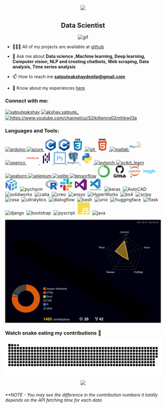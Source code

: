 <h1 align="center">
  <img src= "https://readme-typing-svg.herokuapp.com?size=30&color=F7F7F7&background=FFFFFF00&center=true&vCenter=true&width=600&lines=Heyy+%F0%9F%91%8B%F0%9F%8F%BB+Akshay+Satpute+here" />
</h1>

<h2 align="center">Data Scientist</h2>

<p align="center">
  <img src="https://raw.githubusercontent.com/abhisheknaiidu/abhisheknaiidu/master/code.gif" alt="gif" />
</p>
  
- 👨🏻‍💻 All of my projects are available at [github](https://github.com/heyakshayhere)

- 💬 Ask me about **Data science ,Machine learning, Deep learning, Computer vision, NLP and creating chatbots, Web scraping, Data analysis, Time series analysis**

- 📫 How to reach me **satputeakshaydeelip@gmail.com**

- 📄 Know about my experiences [here](https://drive.google.com/file/d/1sG2AK2f3SJfFofP0LgCU2aaxyaTpjybq/view?usp=sharing)

<h3 align="left">Connect with me:</h3>
<p align="left">
<a href="https://linkedin.com/in/satputeakshay" target="blank"><img align="center" src="https://raw.githubusercontent.com/rahuldkjain/github-profile-readme-generator/master/src/images/icons/Social/linked-in-alt.svg" alt="satputeakshay" height="30" width="40" /></a>
<a href="https://instagram.com/akshay.satpute_" target="blank"><img align="center" src="https://raw.githubusercontent.com/rahuldkjain/github-profile-readme-generator/master/src/images/icons/Social/instagram.svg" alt="akshay.satpute_" height="30" width="40" /></a>
<a href="https://www.youtube.com/c/https://www.youtube.com/channel/uci52jki6enng02mihkwjl3a" target="blank"><img align="center" src="https://raw.githubusercontent.com/rahuldkjain/github-profile-readme-generator/master/src/images/icons/Social/youtube.svg" alt="https://www.youtube.com/channel/uci52jki6enng02mihkwjl3a" height="30" width="40" /></a>
</p>

<h3 align="left">Languages and Tools:</h3>
<p align="left"> <a href="https://www.arduino.cc/" target="_blank" rel="noreferrer"> <img src="https://cdn.worldvectorlogo.com/logos/arduino-1.svg" alt="arduino" width="40" height="40"/> </a> <a href="https://azure.microsoft.com/en-in/" target="_blank" rel="noreferrer"> <img src="https://www.vectorlogo.zone/logos/microsoft_azure/microsoft_azure-icon.svg" alt="azure" width="40" height="40"/> </a> <a href="https://www.cprogramming.com/" target="_blank" rel="noreferrer"> <img src="https://raw.githubusercontent.com/devicons/devicon/master/icons/c/c-original.svg" alt="c" width="40" height="40"/> </a> <a href="https://www.w3schools.com/cpp/" target="_blank" rel="noreferrer"> <img src="https://raw.githubusercontent.com/devicons/devicon/master/icons/cplusplus/cplusplus-original.svg" alt="cplusplus" width="40" height="40"/> </a> <a href="https://www.w3schools.com/css/" target="_blank" rel="noreferrer"> <img src="https://raw.githubusercontent.com/devicons/devicon/master/icons/css3/css3-original-wordmark.svg" alt="css3" width="40" height="40"/> </a> <a href="https://git-scm.com/" target="_blank" rel="noreferrer"> <img src="https://www.vectorlogo.zone/logos/git-scm/git-scm-icon.svg" alt="git" width="40" height="40"/> </a> <a href="https://www.w3.org/html/" target="_blank" rel="noreferrer"> <img src="https://raw.githubusercontent.com/devicons/devicon/master/icons/html5/html5-original-wordmark.svg" alt="html5" width="40" height="40"/> </a> <a href="https://www.mathworks.com/" target="_blank" rel="noreferrer"> <img src="https://upload.wikimedia.org/wikipedia/commons/2/21/Matlab_Logo.png" alt="matlab" width="40" height="40"/> </a> <a href="https://www.mysql.com/" target="_blank" rel="noreferrer"> <img src="https://raw.githubusercontent.com/devicons/devicon/master/icons/mysql/mysql-original-wordmark.svg" alt="mysql" width="40" height="40"/> </a> <a href="https://opencv.org/" target="_blank" rel="noreferrer"> <img src="https://www.vectorlogo.zone/logos/opencv/opencv-icon.svg" alt="opencv" width="40" height="40"/> </a> <a href="https://www.oracle.com/" target="_blank" rel="noreferrer"> <img src="https://raw.githubusercontent.com/devicons/devicon/master/icons/oracle/oracle-original.svg" alt="oracle" width="40" height="40"/> </a> <a href="https://pandas.pydata.org/" target="_blank" rel="noreferrer"> <img src="https://raw.githubusercontent.com/devicons/devicon/2ae2a900d2f041da66e950e4d48052658d850630/icons/pandas/pandas-original.svg" alt="pandas" width="40" height="40"/> </a> <a href="https://www.photoshop.com/en" target="_blank" rel="noreferrer"> <img src="https://raw.githubusercontent.com/devicons/devicon/master/icons/photoshop/photoshop-line.svg" alt="photoshop" width="40" height="40"/> </a> <a href="https://www.postgresql.org" target="_blank" rel="noreferrer"> <img src="https://raw.githubusercontent.com/devicons/devicon/master/icons/postgresql/postgresql-original-wordmark.svg" alt="postgresql" width="40" height="40"/> </a> <a href="https://www.python.org" target="_blank" rel="noreferrer"> <img src="https://raw.githubusercontent.com/devicons/devicon/master/icons/python/python-original.svg" alt="python" width="40" height="40"/> </a> <a href="https://pytorch.org/" target="_blank" rel="noreferrer"> <img src="https://www.vectorlogo.zone/logos/pytorch/pytorch-icon.svg" alt="pytorch" width="40" height="40"/> </a> <a href="https://scikit-learn.org/" target="_blank" rel="noreferrer"> <img src="https://upload.wikimedia.org/wikipedia/commons/0/05/Scikit_learn_logo_small.svg" alt="scikit_learn" width="40" height="40"/> </a> <a href="https://seaborn.pydata.org/" target="_blank" rel="noreferrer"> <img src="https://seaborn.pydata.org/_images/logo-mark-lightbg.svg" alt="seaborn" width="40" height="40"/> </a> <a href="https://www.selenium.dev" target="_blank" rel="noreferrer"> <img src="https://raw.githubusercontent.com/detain/svg-logos/780f25886640cef088af994181646db2f6b1a3f8/svg/selenium-logo.svg" alt="selenium" width="40" height="40"/> </a> <a href="https://www.sqlite.org/" target="_blank" rel="noreferrer"> <img src="https://www.vectorlogo.zone/logos/sqlite/sqlite-icon.svg" alt="sqlite" width="40" height="40"/> </a> <a href="https://www.tensorflow.org" target="_blank" rel="noreferrer"> <img src="https://www.vectorlogo.zone/logos/tensorflow/tensorflow-icon.svg" alt="tensorflow" width="40" height="40"/></a> <img src="https://github.com/devicons/devicon/blob/master/icons/anaconda/anaconda-original.svg" title="anaconda" alt="anaconda" width="40" height="40"/> &nbsp;
<img src="https://github.com/devicons/devicon/blob/master/icons/github/github-original-wordmark.svg" title="github" alt="github" width="40" height="40"/>&nbsp;
<img src="https://github.com/devicons/devicon/blob/master/icons/jupyter/jupyter-original-wordmark.svg" title="jupyter" alt="jupyter" width="40" height="40"/>&nbsp;
<img src="https://github.com/devicons/devicon/blob/master/icons/kaggle/kaggle-original-wordmark.svg" title="kaggle" alt="kaggle" width="40" height="40"/>&nbsp;
<img src="https://github.com/devicons/devicon/blob/master/icons/numpy/numpy-original.svg" title="numpy" alt="numpy" width="40" height="40"/>&nbsp;
<img src="https://upload.wikimedia.org/wikipedia/commons/1/1d/PyCharm_Icon.svg" title="pycharm" alt="pycharm" width="40" height="40"/>&nbsp;
<img src="https://github.com/devicons/devicon/blob/master/icons/r/r-original.svg" title="r" alt="r" width="40" height="40"/>&nbsp;
<img src="https://github.com/devicons/devicon/blob/master/icons/slack/slack-original.svg" title="slack" alt="slack" width="40" height="40"/>&nbsp;
<img src="https://github.com/devicons/devicon/blob/master/icons/visualstudio/visualstudio-plain.svg" title="visualstudio" alt="visualstudio" width="40" height="40"/>&nbsp;
<img src="https://github.com/devicons/devicon/blob/master/icons/vscode/vscode-original-wordmark.svg" title="vscode" alt="vscode" width="40" height="40"/>&nbsp;
<img src="https://upload.wikimedia.org/wikipedia/commons/thumb/a/ae/Keras_logo.svg/768px-Keras_logo.svg.png?20200317115153" title="keras" alt="keras" width="40" height="40"/>&nbsp;
<img src="https://1000logos.net/wp-content/uploads/2021/04/AutoCAD-logo.png" title="AutoCAD" alt="AutoCAD" width="80" height="40"/>&nbsp;
<img src="https://upload.wikimedia.org/wikipedia/en/thumb/d/d2/SolidWorks_Logo.svg/1920px-SolidWorks_Logo.svg.png" title="solidworks" alt="solidworks" width="120" height="40"/>&nbsp;
<img src="https://upload.wikimedia.org/wikipedia/commons/d/dd/CATIA_Logotype_RGB_Blue.png" title="catia" alt="catia" width="80" height="40"/>&nbsp;
<img src="https://upload.wikimedia.org/wikipedia/commons/thumb/d/df/PTC_Creo_logo.svg/1920px-PTC_Creo_logo.svg.png" title="creo" alt="creo" width="100" height="40"/>&nbsp;
<img src="https://upload.wikimedia.org/wikipedia/commons/thumb/1/14/Ansys_logo_%282019%29.svg/1920px-Ansys_logo_%282019%29.svg.png" title="ansys" alt="ansys" width="100" height="40"/>&nbsp;
<img src="https://i0.wp.com/filecr.com/wp-content/uploads/2019/01/Scr1_Altair-HyperWorks_free-download.jpg" title="HyperWorks" alt="HyperWorks" width="80" height="40"/>&nbsp;
<img src="https://www.crummy.com/software/BeautifulSoup/bs4/doc/_images/6.1.jpg" title="bs4" alt="bs4" width="40" height="40"/>&nbsp;
<img src="https://upload.wikimedia.org/wikipedia/commons/thumb/b/b2/SCIPY_2.svg/768px-SCIPY_2.svg.png?20200904111722" title="scipy" alt="scipy" width="40" height="40"/>&nbsp;
<img src="https://upload.wikimedia.org/wikipedia/commons/e/e4/Rasa_nlu_horizontal_purple.svg" title="rasa" alt="rasa" width="40" height="40"/>&nbsp;
<img src="https://avatars.githubusercontent.com/u/26833451?s=200&v=4" title="ultralytics" alt="ultralytics" width="40" height="40"/>&nbsp;
<img src="https://upload.wikimedia.org/wikipedia/en/thumb/c/c7/Dialogflow_logo.svg/1920px-Dialogflow_logo.svg.png" title="dialogflow" alt="dialogflow" width="140" height="40"/>&nbsp;
<img src="https://upload.wikimedia.org/wikipedia/commons/8/82/Gnu-bash-logo.svg" alt="bash" width="80" height="40"/>&nbsp;
<img src="https://upload.wikimedia.org/wikipedia/commons/3/35/Tux.svg" alt="unix" width="40" height="40"/>&nbsp;
<img src="https://huggingface.co/front/assets/huggingface_logo-noborder.svg" alt="huggingface" width="40" height="40"/>&nbsp;
<img src="https://flask.palletsprojects.com/en/2.1.x/_images/flask-logo.png" alt="flask" width="80" height="40"/>&nbsp;
<img src="https://static.djangoproject.com/img/logos/django-logo-negative.svg" alt="django" width="100" height="40"/>&nbsp;
<img src="https://getbootstrap.com/docs/5.2/assets/brand/bootstrap-logo-shadow.png" alt="bootstrap" width="50" height="40"/>&nbsp;
<img src="https://pyscript.net/assets/images/pyscript-sticker-black.svg" alt="pyscript" width="60" height="40"/>&nbsp;
<img src="https://github.com/devicons/devicon/blob/master/icons/javascript/javascript-plain.svg" alt="javascript" width="40" height="40"/>&nbsp;
<img src="https://static.javatpoint.com/core/images/java-logo1.png" alt="java" width="70" height="40"/>&nbsp;
</p>


[comment]: <> (Activity Graph)
<p><img align="center" src="https://github.com/heyakshayhere/heyakshayhere/blob/main/profile-3d-contrib/profile-night-rainbow.svg" alt="heyakshayhere" /></p>

### Watch snake eating my contributions 🐍

<p align="center">
  <img src= "https://github.com/heyakshayhere/heyakshayhere/blob/output/github-contribution-grid-snake.svg"
</p>  
  
  
<p align="center">
  <img src= "http://github-readme-streak-stats.herokuapp.com?user=heyakshayhere&theme=midnight-purple&hide_border=true"
</p> 

  ###### **NOTE - You may see the difference in the contribution numbers it totally depends on the API fetching time for each data
